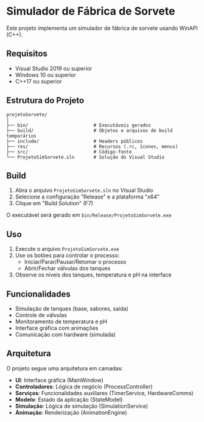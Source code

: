 # Simulador de Fábrica de Sorvete

Este projeto implementa um simulador de fábrica de sorvete usando WinAPI (C++).

## Requisitos

- Visual Studio 2019 ou superior
- Windows 10 ou superior
- C++17 ou superior

## Estrutura do Projeto

```
projetoSorvete/
│
├── bin/                        # Executáveis gerados
├── build/                      # Objetos e arquivos de build temporários
├── include/                    # Headers públicos
├── res/                        # Recursos (.rc, ícones, menus)
├── src/                        # Código-fonte
└── ProjetoSimSorvete.sln       # Solução do Visual Studio
```

## Build

1. Abra o arquivo `ProjetoSimSorvete.sln` no Visual Studio
2. Selecione a configuração "Release" e a plataforma "x64"
3. Clique em "Build Solution" (F7)

O executável será gerado em `bin/Release/ProjetoSimSorvete.exe`

## Uso

1. Execute o arquivo `ProjetoSimSorvete.exe`
2. Use os botões para controlar o processo:
   - Iniciar/Parar/Pausar/Retomar o processo
   - Abrir/Fechar válvulas dos tanques
3. Observe os níveis dos tanques, temperatura e pH na interface

## Funcionalidades

- Simulação de tanques (base, sabores, saída)
- Controle de válvulas
- Monitoramento de temperatura e pH
- Interface gráfica com animações
- Comunicação com hardware (simulada)

## Arquitetura

O projeto segue uma arquitetura em camadas:

- **UI**: Interface gráfica (MainWindow)
- **Controladores**: Lógica de negócio (ProcessController)
- **Serviços**: Funcionalidades auxiliares (TimerService, HardwareComms)
- **Modelo**: Estado da aplicação (StateModel)
- **Simulação**: Lógica de simulação (SimulationService)
- **Animação**: Renderização (AnimationEngine)
